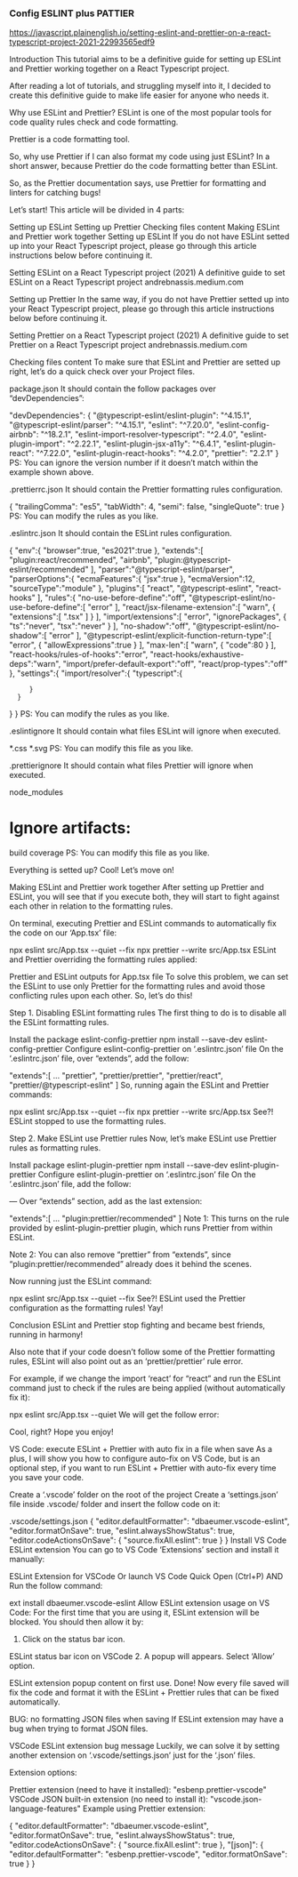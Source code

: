 ### Config ESLINT plus PATTIER

https://javascript.plainenglish.io/setting-eslint-and-prettier-on-a-react-typescript-project-2021-22993565edf9

Introduction
This tutorial aims to be a definitive guide for setting up ESLint and Prettier working together on a React Typescript project.

After reading a lot of tutorials, and struggling myself into it, I decided to create this definitive guide to make life easier for anyone who needs it.

Why use ESLint and Prettier?
ESLint is one of the most popular tools for code quality rules check and code formatting.

Prettier is a code formatting tool.

So, why use Prettier if I can also format my code using just ESLint? In a short answer, because Prettier do the code formatting better than ESLint.

So, as the Prettier documentation says, use Prettier for formatting and linters for catching bugs!

Let’s start!
This article will be divided in 4 parts:

Setting up ESLint
Setting up Prettier
Checking files content
Making ESLint and Prettier work together
Setting up ESLint
If you do not have ESLint setted up into your React Typescript project, please go through this article instructions below before continuing it.

Setting ESLint on a React Typescript project (2021)
A definitive guide to set ESLint on a React Typescript project
andrebnassis.medium.com

Setting up Prettier
In the same way, if you do not have Prettier setted up into your React Typescript project, please go through this article instructions below before continuing it.

Setting Prettier on a React Typescript project (2021)
A definitive guide to set Prettier on a React Typescript project
andrebnassis.medium.com

Checking files content
To make sure that ESLint and Prettier are setted up right, let’s do a quick check over your Project files.

package.json
It should contain the follow packages over “devDependencies”:

"devDependencies": {
"@typescript-eslint/eslint-plugin": "^4.15.1",
"@typescript-eslint/parser": "^4.15.1",
"eslint": "^7.20.0",
"eslint-config-airbnb": "^18.2.1",
"eslint-import-resolver-typescript": "^2.4.0",
"eslint-plugin-import": "^2.22.1",
"eslint-plugin-jsx-a11y": "^6.4.1",
"eslint-plugin-react": "^7.22.0",
"eslint-plugin-react-hooks": "^4.2.0",
"prettier": "2.2.1"
}
PS: You can ignore the version number if it doesn’t match within the example shown above.

.prettierrc.json
It should contain the Prettier formatting rules configuration.

{
"trailingComma": "es5",
"tabWidth": 4,
"semi": false,
"singleQuote": true
}
PS: You can modify the rules as you like.

.eslintrc.json
It should contain the ESLint rules configuration.

{
   "env":{
      "browser":true,
      "es2021":true
   },
   "extends":[
      "plugin:react/recommended",
      "airbnb",
      "plugin:@typescript-eslint/recommended"
   ],
   "parser":"@typescript-eslint/parser",
   "parserOptions":{
      "ecmaFeatures":{
         "jsx":true
      },
      "ecmaVersion":12,
      "sourceType":"module"
   },
   "plugins":[
      "react",
      "@typescript-eslint",
      "react-hooks"
   ],
   "rules":{
      "no-use-before-define":"off",
      "@typescript-eslint/no-use-before-define":[
         "error"
      ],
      "react/jsx-filename-extension":[
         "warn",
         {
            "extensions":[
               ".tsx"
            ]
         }
      ],
      "import/extensions":[
         "error",
         "ignorePackages",
         {
            "ts":"never",
            "tsx":"never"
         }
      ],
      "no-shadow":"off",
      "@typescript-eslint/no-shadow":[
         "error"
      ],
      "@typescript-eslint/explicit-function-return-type":[
         "error",
         {
            "allowExpressions":true
         }
      ],
      "max-len":[
         "warn",
         {
            "code":80
         }
      ],
      "react-hooks/rules-of-hooks":"error",
      "react-hooks/exhaustive-deps":"warn",
      "import/prefer-default-export":"off",
      "react/prop-types":"off"
   },
   "settings":{
      "import/resolver":{
         "typescript":{

         }
      }
   }
}
PS: You can modify the rules as you like.

.eslintignore
It should contain what files ESLint will ignore when executed.

*.css
*.svg
PS: You can modify this file as you like.

.prettierignore
It should contain what files Prettier will ignore when executed.

node_modules
# Ignore artifacts:
build
coverage
PS: You can modify this file as you like.

Everything is setted up? Cool! Let’s move on!

Making ESLint and Prettier work together
After setting up Prettier and ESLint, you will see that if you execute both, they will start to fight against each other in relation to the formatting rules.

On terminal, executing Prettier and ESLint commands to automatically fix the code on our ‘App.tsx’ file:

npx eslint src/App.tsx --quiet --fix
npx prettier --write src/App.tsx
ESLint and Prettier overriding the formatting rules applied:


Prettier and ESLint outputs for App.tsx file
To solve this problem, we can set the ESLint to use only Prettier for the formatting rules and avoid those conflicting rules upon each other. So, let’s do this!

Step 1. Disabling ESLint formatting rules
The first thing to do is to disable all the ESLint formatting rules.

Install the package eslint-config-prettier
npm install --save-dev eslint-config-prettier
Configure eslint-config-prettier on ‘.eslintrc.json’ file
On the ‘.eslintrc.json’ file, over “extends”, add the follow:

"extends":[
...
"prettier",
"prettier/prettier",
"prettier/react",
"prettier/@typescript-eslint"
]
So, running again the ESLint and Prettier commands:

npx eslint src/App.tsx --quiet --fix
npx prettier --write src/App.tsx
See?! ESLint stopped to use the formatting rules.

Step 2. Make ESLint use Prettier rules
Now, let’s make ESLint use Prettier rules as formatting rules.

Install package eslint-plugin-prettier
npm install --save-dev eslint-plugin-prettier
Configure eslint-plugin-prettier on ‘.eslintrc.json’ file
On the ‘.eslintrc.json’ file, add the follow:

— Over “extends” section, add as the last extension:

"extends":[
...
"plugin:prettier/recommended"
]
Note 1: This turns on the rule provided by eslint-plugin-prettier plugin, which runs Prettier from within ESLint.

Note 2: You can also remove “prettier” from “extends”, since “plugin:prettier/recommended” already does it behind the scenes.

Now running just the ESLint command:

npx eslint src/App.tsx --quiet --fix
See?! ESLint used the Prettier configuration as the formatting rules! Yay!

Conclusion
ESLint and Prettier stop fighting and became best friends, running in harmony!

Also note that if your code doesn’t follow some of the Prettier formatting rules, ESLint will also point out as an ‘prettier/prettier’ rule error.

For example, if we change the import ‘react’ for “react” and run the ESLint command just to check if the rules are being applied (without automatically fix it):

npx eslint src/App.tsx --quiet
We will get the follow error:


Cool, right? Hope you enjoy!

VS Code: execute ESLint + Prettier with auto fix in a file when save
As a plus, I will show you how to configure auto-fix on VS Code, but is an optional step, if you want to run ESLint + Prettier with auto-fix every time you save your code.

Create a ‘.vscode’ folder on the root of the project
Create a ‘settings.json’ file inside .vscode/ folder and insert the follow code on it:

.vscode/settings.json
{
"editor.defaultFormatter": "dbaeumer.vscode-eslint",
"editor.formatOnSave": true,
"eslint.alwaysShowStatus": true,
"editor.codeActionsOnSave": {
"source.fixAll.eslint": true
}
}
Install VS Code ESLint extension
You can go to VS Code ‘Extensions’ section and install it manually:


ESLint Extension for VSCode
Or launch VS Code Quick Open (Ctrl+P) AND Run the follow command:

ext install dbaeumer.vscode-eslint
Allow ESLint extension usage on VS Code:
For the first time that you are using it, ESLint extension will be blocked. You should then allow it by:

1. Click on the status bar icon.


ESLint status bar icon on VSCode
2. A popup will appears. Select ‘Allow’ option.


ESLint extension popup content on first use.
Done! Now every file saved will fix the code and format it with the ESLint + Prettier rules that can be fixed automatically.

BUG: no formatting JSON files when saving
If ESLint extension may have a bug when trying to format JSON files.


VSCode ESLint extension bug message
Luckily, we can solve it by setting another extension on ‘.vscode/settings.json’ just for the ‘.json’ files.

Extension options:

Prettier extension (need to have it installed):
"esbenp.prettier-vscode"
VSCode JSON built-in extension (no need to install it):
"vscode.json-language-features"
Example using Prettier extension:

{
"editor.defaultFormatter": "dbaeumer.vscode-eslint",
"editor.formatOnSave": true,
"eslint.alwaysShowStatus": true,
"editor.codeActionsOnSave": {
  "source.fixAll.eslint": true
},
"[json]": {
  "editor.defaultFormatter": "esbenp.prettier-vscode",
  "editor.formatOnSave": true
 }
}


